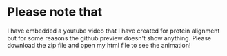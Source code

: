 # Please note that
I have embedded a youtube video that I have created for protein alignment but for some reasons the github preview doesn't show anything.
Please download the zip file and open my html file to see the animation!
